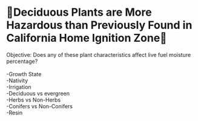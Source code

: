 # 🌱Deciduous Plants are More Hazardous than Previously Found in California Home Ignition Zone🌱


Objective: Does any of these plant characteristics affect live fuel moisture percentage?  <br />
 <br />
-Growth State  <br />
-Nativity  <br />
-Irrigation  <br />
-Deciduous vs evergreen  <br />
-Herbs vs Non-Herbs  <br />
-Conifers vs Non-Conifers  <br />
-Resin  <br />

